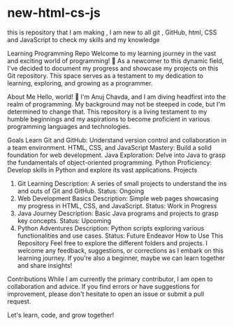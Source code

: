 # new-html-cs-js
this is repository that I am making , I am new to all git , GitHub, html, CSS and JavaScript to check my skills and my knowledge



Learning Programming Repo
Welcome to my learning journey in the vast and exciting world of programming! 🚀 As a newcomer to this dynamic field, I've decided to document my progress and showcase my projects on this Git repository. This space serves as a testament to my dedication to learning, exploring, and growing as a programmer.

About Me
Hello, world! 👋 I'm Anuj Chavda, and I am diving headfirst into the realm of programming. My background may not be steeped in code, but I'm determined to change that. This repository is a living testament to my humble beginnings and my aspirations to become proficient in various programming languages and technologies.

Goals
Learn Git and GitHub: Understand version control and collaboration in a team environment.
HTML, CSS, and JavaScript Mastery: Build a solid foundation for web development.
Java Exploration: Delve into Java to grasp the fundamentals of object-oriented programming.
Python Proficiency: Develop skills in Python and explore its vast applications.
Projects
1. Git Learning
Description: A series of small projects to understand the ins and outs of Git and GitHub.
Status: Ongoing
2. Web Development Basics
Description: Simple web pages showcasing my progress in HTML, CSS, and JavaScript.
Status: Work in Progress
3. Java Journey
Description: Basic Java programs and projects to grasp key concepts.
Status: Upcoming
4. Python Adventures
Description: Python scripts exploring various functionalities and use cases.
Status: Future Endeavor
How to Use This Repository
Feel free to explore the different folders and projects. I welcome any feedback, suggestions, or corrections as I embark on this learning journey. If you're also a beginner, maybe we can learn together and share insights!

Contributions
While I am currently the primary contributor, I am open to collaboration and advice. If you find errors or have suggestions for improvement, please don't hesitate to open an issue or submit a pull request.

Let's learn, code, and grow together! 
